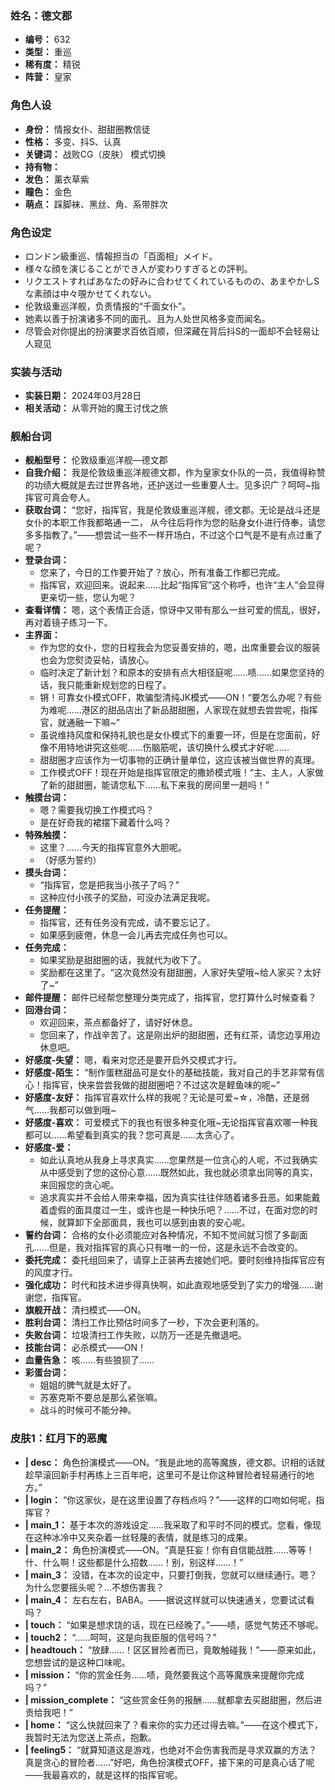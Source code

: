 ### 姓名：德文郡
* **编号：** 632
* **类型：** 重巡
* **稀有度：** 精锐
* **阵营：** 皇家


### 角色人设
* **身份：** 情报女仆、甜甜圈教信徒
* **性格：** 多变、抖S、认真
* **关键词：** 战败CG（皮肤） 模式切换
* **持有物：** 
* **发色：** 薰衣草紫
* **瞳色：** 金色
* **萌点：** 踩脚袜、黑丝、角、系带胖次


### 角色设定
* ロンドン級重巡、情報担当の「百面相」メイド。
* 様々な顔を演じることができ人が変わりすぎるとの評判。
* リクエストすればあなたの好みに合わせてくれているものの、あまやかしSな素顔は中々覗かせてくれない。
* 伦敦级重巡洋舰，负责情报的“千面女仆”。
* 她素以善于扮演诸多不同的面孔、且为人处世风格多变而闻名。
* 尽管会对你提出的扮演要求百依百顺，但深藏在背后抖S的一面却不会轻易让人窥见


### 实装与活动
* **实装日期：** 2024年03月28日
* **相关活动：** 从零开始的魔王讨伐之旅


### 舰船台词
* **舰船型号：** 伦敦级重巡洋舰—德文郡
* **自我介绍：** 我是伦敦级重巡洋舰德文郡，作为皇家女仆队的一员，我值得称赞的功绩大概就是去过世界各地，还护送过一些重要人士。见多识广？呵呵~指挥官可真会夸人。
* **获取台词：** “您好，指挥官，我是伦敦级重巡洋舰，德文郡。无论是战斗还是女仆的本职工作我都略通一二， 从今往后将作为您的贴身女仆进行侍奉，请您多多指教了。”——想尝试一些不一样开场白，不过这个口气是不是有点过重了呢？
* **登录台词：**
  * 您来了，今日的工作要开始了？放心，所有准备工作都已完成。
  * 指挥官，欢迎回来。说起来……比起“指挥官”这个称呼，也许“主人”会显得更亲切一些，您认为呢？
* **查看详情：** 嗯，这个表情正合适，惊讶中又带有那么一丝可爱的慌乱，很好，再对着镜子练习一下。
* **主界面：**
  * 作为您的女仆，您的日程我会为您妥善安排的，嗯，出席重要会议的服装也会为您熨烫妥帖，请放心。
  * 临时决定了新计划？和原本的安排有点大相径庭呢……啧……如果您坚持的话，我只能重新规划您的日程了。
  * 锵！可靠女仆模式OFF，欺骗型清纯JK模式——ON！“要怎么办呢？有些为难呢……港区的甜品店出了新品甜甜圈，人家现在就想去尝尝呢，指挥官，就通融一下嘛~”
  * 虽说维持风度和保持礼貌也是女仆模式下的重要一环，但是在您面前，好像不用特地讲究这些呢……伤脑筋呢，该切换什么模式才好呢……
  * 甜甜圈才应该作为一切事物的正确计量单位，这应该被当做世界的真理。
  * 工作模式OFF！现在开始是指挥官限定的撒娇模式哦！“主、主人，人家做了新的甜甜圈，能请您私下……私下来我的房间里一趟吗！”
* **触摸台词：**
  * 嗯？需要我切换工作模式吗？
  * 是在好奇我的裙摆下藏着什么吗？
* **特殊触摸：**
  * 这里？……今天的指挥官意外大胆呢。
  * （好感为誓约）
* **摸头台词：**
  * “指挥官，您是把我当小孩子了吗？”
  * 这种应付小孩子的奖励，可没办法满足我呢。
* **任务提醒：**
  * 指挥官，还有任务没有完成，请不要忘记了。
  * 如果感到疲倦，休息一会儿再去完成任务也可以。
* **任务完成：**
  * 如果奖励是甜甜圈的话，我就代为收下了。
  * 奖励都在这里了。“这次竟然没有甜甜圈，人家好失望哦~给人家买？太好了~”
* **邮件提醒：** 邮件已经帮您整理分类完成了，指挥官，您打算什么时候查看？
* **回港台词：**
  * 欢迎回来，茶点都备好了，请好好休息。
  * 您回来了，作战辛苦了。这是刚出炉的甜甜圈，还有红茶，请您边享用边休息吧。
* **好感度-失望：** 嗯，看来对您还是要开启外交模式才行。
* **好感度-陌生：** “制作蛋糕甜品可是女仆的基础技能，我对自己的手艺非常有信心！指挥官，快来尝尝我做的甜甜圈吧？不过这次是鲣鱼味的呢~”
* **好感度-友好：** 指挥官喜欢什么样的我呢？无论是可爱~☆，冷酷，还是弱气……我都可以做到哦~
* **好感度-喜欢：** 可爱模式下的我也有很多种变化哦~无论指挥官喜欢哪一种我都可以……希望看到真实的我？您可真是……太贪心了。
* **好感度-爱：**
  * 如此认真地从我身上寻求真实……您果然是一位贪心的人呢，不过我确实从中感受到了您的这份心意……既然如此，我也就必须拿出同等的真实，来回报您的贪心呢。
  * 追求真实并不会给人带来幸福，因为真实往往伴随着诸多丑恶。如果能戴着虚假的面具度过一生，或许也是一种快乐吧？……不过，在面对您的时候，就算卸下全部面具，我也可以感到由衷的安心呢。
* **誓约台词：** 合格的女仆必须能应对各种情况，不知不觉间就习惯了多副面孔……但是，我对指挥官的真心只有唯一的一份，这是永远不会改变的。
* **委托完成：** 委托组回来了，请穿上正装再去接她们吧。要时刻维持指挥官应有的风度才行。
* **强化成功：** 时代和技术进步得真快啊，如此直观地感受到了实力的增强……谢谢您，指挥官。
* **旗舰开战：** 清扫模式——ON。
* **胜利台词：** 清扫工作比预估时间多了一秒，下次会更利落的。
* **失败台词：** 垃圾清扫工作失败，以防万一还是先撤退吧。
* **技能台词：** 必杀模式——ON！
* **血量告急：** 咳……有些狼狈了……
* **彩蛋台词：**
  * 姐姐的脾气就是太好了。
  * 苏塞克斯不要总是那么紧张嘛。
  * 战斗的时候可不能分神。


### 皮肤1：红月下的恶魔
* **| desc：** 角色扮演模式——ON。“我是此地的高等魔族，德文郡。识相的话就趁早滚回新手村再练上三百年吧，这里可不是让你这种冒险者轻易通行的地方。”
* **| login：** “你这家伙，是在这里设置了存档点吗？”——这样的口吻如何呢，指挥官？
* **| main_1：** 基于本次的游戏设定……我采取了和平时不同的模式。您看，像现在这种冰冷中又夹杂着一丝轻蔑的表情，就是练习的成果。
* **| main_2：** 角色扮演模式——ON。“真是狂妄！你有自信能战胜……等等！什、什么啊！这些都是什么招数……！别，别这样……！”
* **| main_3：** 没错，在本次的设定中，只要打倒我，您就可以继续通行。嗯？为什么您要摇头呢？…不想伤害我？
* **| main_4：** 左右左右，BABA。——据说这样就可以快速通关，您要试试看吗？
* **| touch：** “如果是想求饶的话，现在已经晚了。”——啧，感觉气势还不够呢。
* **| touch2：** “……呵呵，这是向我臣服的信号吗？”
* **| headtouch：** “放肆……！区区冒险者而已，竟敢触碰我！”——原来如此，您想尝试的是这种口味呢。
* **| mission：** “你的赏金任务……啧，竟然要我这个高等魔族来提醒你完成吗？”
* **| mission_complete：** “这些赏金任务的报酬……就都拿去买甜甜圈，然后进贡给我吧！”
* **| home：** “这么快就回来了？看来你的实力还过得去嘛。”——在这个模式下，我暂时无法为您送上茶点，抱歉。
* **| feeling5：** “就算知道这是游戏，也绝对不会伤害我而是寻求双赢的方法？真是贪心的冒险者……”好吧，角色扮演模式OFF，接下来的可是真心话了呢——我最喜欢的，就是这样的指挥官呢。
